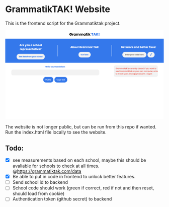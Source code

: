 # GrammatikTAK! Website
This is the frontend script for the Grammatiktak project. 

![image](Grammatiktak.png)

The website is not longer public, but can be run from this repo if wanted. Run the index.html file locally to see the website.

## Todo:
- [x] see measurements based on each school, maybe this should be avaliable for schools to check at all times. @https://grammatiktak.com/data
- [x] Be able to put in code in frontend to unlock better features.
- [ ] Send school id to backend
- [ ] School code should work (green if correct, red if not and then reset, should load from cookie)
- [ ] Authentication token (github secret) to backend
